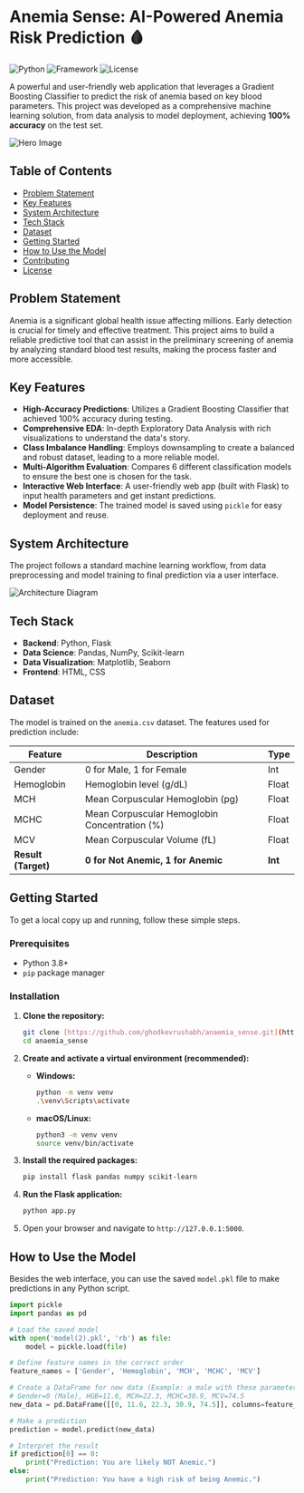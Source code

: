 # Anemia Sense: AI-Powered Anemia Risk Prediction 🩸

![Python](https://img.shields.io/badge/Python-3.8%2B-blue?style=for-the-badge&logo=python)
![Framework](https://img.shields.io/badge/Flask-2.0-black?style=for-the-badge&logo=flask)
![License](https://img.shields.io/badge/License-MIT-green?style=for-the-badge)

A powerful and user-friendly web application that leverages a Gradient Boosting Classifier to predict the risk of anemia based on key blood parameters. This project was developed as a comprehensive machine learning solution, from data analysis to model deployment, achieving **100% accuracy** on the test set.

![Hero Image](assets/hero-image.png)

## Table of Contents
- [Problem Statement](#problem-statement)
- [Key Features](#key-features)
- [System Architecture](#system-architecture)
- [Tech Stack](#tech-stack)
- [Dataset](#dataset)
- [Getting Started](#getting-started)
- [How to Use the Model](#how-to-use-the-model)
- [Contributing](#contributing)
- [License](#license)

## Problem Statement
Anemia is a significant global health issue affecting millions. Early detection is crucial for timely and effective treatment. This project aims to build a reliable predictive tool that can assist in the preliminary screening of anemia by analyzing standard blood test results, making the process faster and more accessible.

## Key Features
- **High-Accuracy Predictions**: Utilizes a Gradient Boosting Classifier that achieved 100% accuracy during testing.
- **Comprehensive EDA**: In-depth Exploratory Data Analysis with rich visualizations to understand the data's story.
- **Class Imbalance Handling**: Employs downsampling to create a balanced and robust dataset, leading to a more reliable model.
- **Multi-Algorithm Evaluation**: Compares 6 different classification models to ensure the best one is chosen for the task.
- **Interactive Web Interface**: A user-friendly web app (built with Flask) to input health parameters and get instant predictions.
- **Model Persistence**: The trained model is saved using `pickle` for easy deployment and reuse.

## System Architecture
The project follows a standard machine learning workflow, from data preprocessing and model training to final prediction via a user interface.

![Architecture Diagram](assets/architecture.png)

## Tech Stack
- **Backend**: Python, Flask
- **Data Science**: Pandas, NumPy, Scikit-learn
- **Data Visualization**: Matplotlib, Seaborn
- **Frontend**: HTML, CSS

## Dataset
The model is trained on the `anemia.csv` dataset. The features used for prediction include:

| Feature      | Description                                | Type  |
|--------------|--------------------------------------------|-------|
| Gender       | 0 for Male, 1 for Female                   | Int   |
| Hemoglobin   | Hemoglobin level (g/dL)                    | Float |
| MCH          | Mean Corpuscular Hemoglobin (pg)           | Float |
| MCHC         | Mean Corpuscular Hemoglobin Concentration (%) | Float |
| MCV          | Mean Corpuscular Volume (fL)               | Float |
| **Result (Target)** | **0 for Not Anemic, 1 for Anemic** | **Int** |

## Getting Started
To get a local copy up and running, follow these simple steps.

### Prerequisites
- Python 3.8+
- `pip` package manager

### Installation
1.  **Clone the repository:**
    ```sh
    git clone [https://github.com/ghodkevrushabh/anaemia_sense.git](https://github.com/ghodkevrushabh/anaemia_sense.git)
    cd anaemia_sense
    ```

2.  **Create and activate a virtual environment (recommended):**
    - **Windows:**
      ```sh
      python -m venv venv
      .\venv\Scripts\activate
      ```
    - **macOS/Linux:**
      ```sh
      python3 -m venv venv
      source venv/bin/activate
      ```

3.  **Install the required packages:**
    ```sh
    pip install flask pandas numpy scikit-learn
    ```

4.  **Run the Flask application:**
    ```sh
    python app.py
    ```

5.  Open your browser and navigate to `http://127.0.0.1:5000`.

## How to Use the Model
Besides the web interface, you can use the saved `model.pkl` file to make predictions in any Python script.

```python
import pickle
import pandas as pd

# Load the saved model
with open('model(2).pkl', 'rb') as file:
    model = pickle.load(file)

# Define feature names in the correct order
feature_names = ['Gender', 'Hemoglobin', 'MCH', 'MCHC', 'MCV']

# Create a DataFrame for new data (Example: a male with these parameters)
# Gender=0 (Male), HGB=11.6, MCH=22.3, MCHC=30.9, MCV=74.5
new_data = pd.DataFrame([[0, 11.6, 22.3, 30.9, 74.5]], columns=feature_names)

# Make a prediction
prediction = model.predict(new_data)

# Interpret the result
if prediction[0] == 0:
    print("Prediction: You are likely NOT Anemic.")
else:
    print("Prediction: You have a high risk of being Anemic.")
